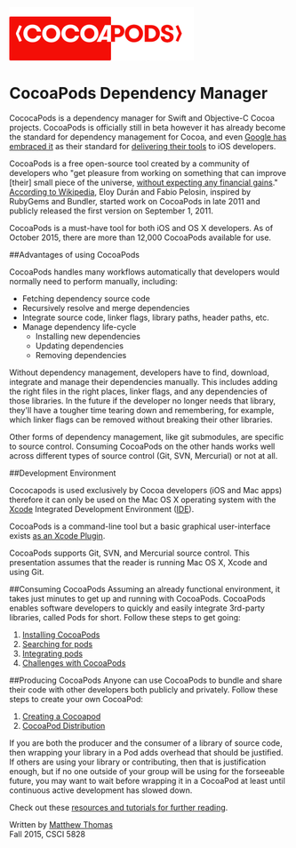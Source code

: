 ![cocoapods-logo](images/cocoapods-logo.png)
# CocoaPods Dependency Manager

CococaPods is a dependency manager for Swift and Objective-C Cocoa projects. CocoaPods is officially still in beta however it has already become the standard for dependency management for Cocoa, and even [Google has embraced it](http://thenextweb.com/insider/2015/05/28/google-is-embracing-cocoapods-to-bring-its-services-to-ios-developers/) as their standard for [delivering their tools](https://cocoapods.org/pods/Google) to iOS developers.  

CocoaPods is a free open-source tool created by a community of developers who "get pleasure from working on something that can improve [their] small piece of the universe, [without expecting any financial gains](https://blog.cocoapods.org/Why-we-dont-accept-donations/)." [According to Wikipedia](https://en.wikipedia.org/wiki/CocoaPods), Eloy Durán and Fabio Pelosin, inspired by RubyGems and Bundler, started work on CocoaPods in late 2011 and publicly released the first version on September 1, 2011.

CocoaPods is a must-have tool for both iOS and OS X developers. As of October 2015, there are more than 12,000 CocoaPods available for use.  

##Advantages of using CocoaPods

CocoaPods handles many workflows automatically that developers would normally need to perform manually, including:  

* Fetching dependency source code
* Recursively resolve and merge dependencies
* Integrate source code, linker flags, library paths, header paths, etc.
* Manage dependency life-cycle
  - Installing new dependencies
  - Updating dependencies
  - Removing dependencies

Without dependency management, developers have to find, download, integrate and manage their dependencies manually. This includes adding the right files in the right places, linker flags, and any dependencies of those libraries. In the future if the developer no longer needs that library, they'll have a tougher time tearing down and remembering, for example, which linker flags can be removed without breaking their other libraries.  

Other forms of dependency management, like git submodules, are specific to source control. Consuming CocoaPods on the other hands works well across different types of source control (Git, SVN, Mercurial) or not at all.  

##Development Environment

Cococapods is used exclusively by Cocoa developers (iOS and Mac apps) therefore it can only be used on the Mac OS X operating system with the [Xcode](https://en.wikipedia.org/wiki/Xcode) Integrated Development Environment ([IDE](https://en.wikipedia.org/wiki/Integrated_development_environment)).

CocoaPods is a command-line tool but a basic graphical user-interface exists [as an Xcode Plugin](https://github.com/kattrali/cocoapods-xcode-plugin).

CocoaPods supports Git, SVN, and Mercurial source control. This presentation assumes that the reader is running Mac OS X, Xcode and using Git.

##Consuming CocoaPods
Assuming an already functional environment, it takes just minutes to get up and running with CocoaPods. CocoaPods enables software developers to quickly and easily integrate 3rd-party libraries, called Pods for short. Follow these steps to get going:  

1. [Installing CocoaPods](install-cocoapods.md)  
2. [Searching for pods](searching-for-cocoapods.md)  
3. [Integrating pods](integrating-pods.md)  
4. [Challenges with CocoaPods](cocoapod-challenges.md)

##Producing CocoaPods
Anyone can use CocoaPods to bundle and share their code with other developers both publicly and privately. Follow these steps to create your own CocoaPod:  

1. [Creating a Cocoapod](creating-pods.md)  
2. [CocoaPod Distribution](distributing-pods.md)  

If you are both the producer and the consumer of a library of source code, then wrapping your library in a Pod adds  overhead that should be justified. If others are using your library or contributing, then that is justification enough, but if no one outside of your group will be using for the forseeable future, you may want to wait before wrapping it in a CocoaPod at least until continuous active development has slowed down.  

Check out these [resources and tutorials for further reading](Further-reading-and-resources.md).  

Written by [Matthew Thomas](mailto:matt@bocosoft.net)  
Fall 2015, CSCI 5828
